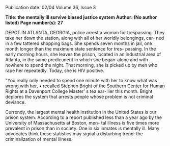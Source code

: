 Publication date: 02/04
Volume 36, Issue 3

**Title: the mentally ill survive biased justice system**
**Author: (No author listed)**
**Page number(s): 27**

DEPOT IN ATLANTA, GEORGIA, police arrest a 
woman for trespassing. They take her down 
the station, along with all of her worldly belongings, car-
ned in a few tattered shopping bags. She spends seven months in 
jail, one month longer than the maximum state sentence for tres-
passing. In the early morning hours, she leaves the prison, located 
in an industrial area of Atlanta, in the same prcdicunent in which 
she began-alone and with nowhere to spend the night. That 
morning, she is picked up by men who rape her repeatedly. Today, 
she is HIV positive. 

"You really only needed to spend one minute with her to know 
what was wrong with her, • rccalled Stephen Bright of the Southern 
Center for Human Rights at a Davenport College Master' s tea ear-
lier this month. Bright deplores the system that arrests people 
whose problem is not criminal deviance. 

Currendy, the largest mental health institution in the United 
States is our prison system. According to a report published less 
than a year ago by the University of Massachusetts at Boston, men-
tal illness is five times more prevalent in prison than in society. One 
in six inmates is mentally ill. Many advocates think these statistics 
may signal a disturbing trend: the criminalization of mental illness.